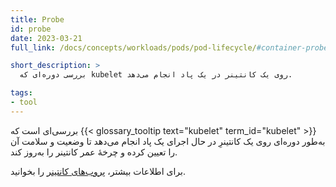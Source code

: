 ```yaml
---
title: Probe
id: probe
date: 2023-03-21
full_link: /docs/concepts/workloads/pods/pod-lifecycle/#container-probes

short_description: >
  بررسی دوره‌ای که kubelet روی یک کانتینر در یک پاد انجام می‌دهد.

tags:
- tool
---
```

 بررسی‌ای است که {{< glossary_tooltip text="kubelet" term_id="kubelet" >}} به‌طور دوره‌ای روی یک کانتینرِ در حال اجرای یک پاد انجام می‌دهد تا وضعیت و سلامت آن را تعیین کرده و چرخهٔ عمر کانتینر را به‌روز کند.

<!--more-->
 
برای اطلاعات بیشتر، [پروب‌های کانتینر](/docs/concepts/workloads/pods/pod-lifecycle/#container-probes) را بخوانید.
